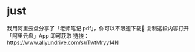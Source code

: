 # just


我用阿里云盘分享了「老师笔记.pdf」，你可以不限速下载🚀
复制这段内容打开「阿里云盘」App 即可获取
链接：https://www.aliyundrive.com/s/rTwtMryy14N
